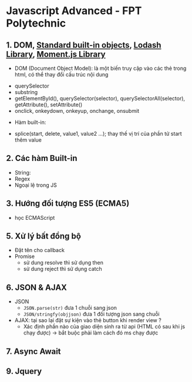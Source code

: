 # Javascript Advanced - FPT Polytechnic

## 1. DOM, [Standard built-in objects](https://developer.mozilla.org/vi/docs/Web/JavaScript/Reference/Global_Objects), [Lodash Library](https://lodash.com/), [Moment.js Library](https://momentjs.com/)

-   DOM (Document Object Model): là một biến truy cập vào các thẻ trong html, có thể thay đổi cấu trúc nội dung

*   querySelector
*   substring
*   getElementById(), querySelector(selector), querySelectorAll(selector), getAttribute(), setAttribute()
*   onclick, onkeydown, onkeyup, onchange, onsubmit

-   Hàm built-in:

*   splice(start, delete, value1, value2 ...); thay thế vị trí của phần tử start thêm value

## 2. Các hàm Built-in

-   String:
-   Regex
-   Ngoại lệ trong JS

## 3. Hướng đối tượng ES5 (ECMA5)

-   học ECMAScript

## 5. Xử lý bất đồng bộ

-   Đặt tên cho callback
-   Promise
    -   sử dung resolve thì sử dụng then
    -   sử dung reject thì sử dụng catch

## 6. JSON & AJAX

-   JSON
    -   `JSON.parse(str)` đưa 1 chuỗi sang json
    -   `JSON/stringfy(objjson)` đưa 1 đối tượng json sang chuỗi
-   AJAX: tại sao lại đặt sự kiện vào thẻ button khi render view ?
    + Xác định phần nào của giao diện sinh ra từ api (HTML có sau khi js chạy được)
    -> bắt buộc phải làm cách đó ms chạy được
## 7. Async Await
## 9. Jquery
